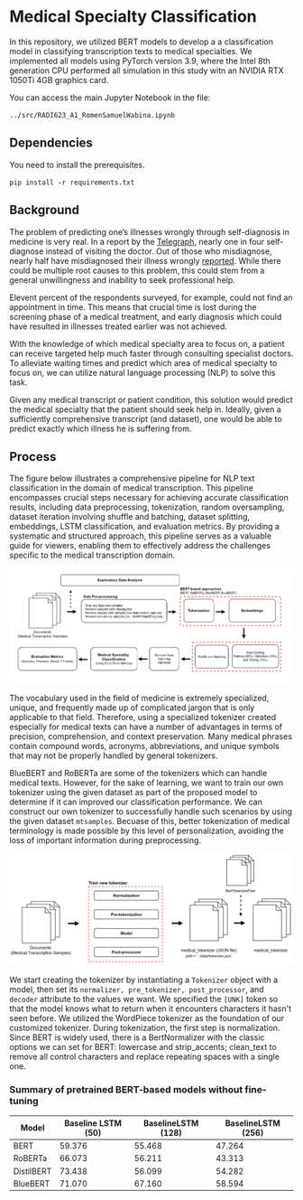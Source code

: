 # Medical Specialty Classification
In this repository, we utilized BERT models to develop a a classification model in classifying transcription texts to medical specialties. We implemented all models using PyTorch version 3.9, where the Intel 8th generation CPU performed all simulation in this study witn an NVIDIA RTX 1050Ti 4GB graphics card.

You can access the main Jupyter Notebook in the file:
```
../src/RADI623_A1_RomenSamuelWabina.ipynb
```

## Dependencies
You need to install the prerequisites.
```
pip install -r requirements.txt
```

## Background

The problem of predicting one’s illnesses wrongly through self-diagnosis in medicine is very real. In a report by the [Telegraph](https://www.telegraph.co.uk/news/health/news/11760658/One-in-four-self-diagnose-on-the-internet-instead-of-visiting-the-doctor.html), nearly one in four self-diagnose instead of visiting the doctor. Out of those who misdiagnose, nearly half have misdiagnosed their illness wrongly [reported](https://bigthink.com/health/self-diagnosis/). While there could be multiple root causes to this problem, this could stem from a general unwillingness and inability to seek professional help.

Elevent percent of the respondents surveyed, for example, could not find an appointment in time. This means that crucial time is lost during the screening phase of a medical treatment, and early diagnosis which could have resulted in illnesses treated earlier was not achieved.

With the knowledge of which medical specialty area to focus on, a patient can receive targeted help much faster through consulting specialist doctors. To alleviate waiting times and predict which area of medical specialty to focus on, we can utilize natural language processing (NLP) to solve this task.

Given any medical transcript or patient condition, this solution would predict the medical specialty that the patient should seek help in. Ideally, given a sufficiently comprehensive transcript (and dataset), one would be able to predict exactly which illness he is suffering from.

## Process

The figure below illustrates a comprehensive pipeline for NLP text classification in the domain of medical transcription. This pipeline encompasses crucial steps necessary for achieving accurate classification results, including data preprocessing, tokenization, random oversampling, dataset iteration involving shuffle and batching, dataset splitting, embeddings, LSTM classification, and evaluation metrics. By providing a systematic and structured approach, this pipeline serves as a valuable guide for viewers, enabling them to effectively address the challenges specific to the medical transcription domain.

<center>
<img src = "/figures/framework_super.png" width = "808"/>
</center>

The vocabulary used in the field of medicine is extremely specialized, unique, and frequently made up of complicated jargon that is only applicable to that field. Therefore, using a specialized tokenizer created especially for medical texts can have a number of advantages in terms of precision, comprehension, and context preservation. Many medical phrases contain compound words, acronyms, abbreviations, and unique symbols that may not be properly handled by general tokenizers. 

BlueBERT and RoBERTa are some of the tokenizers which can handle medical texts. However, for the sake of learning, we want to train our own tokenizer using the given dataset as part of the proposed model to determine if it can improved our classification performance. We can construct our own tokenizer to successfully handle such scenarios by using the given dataset <code>mtsamples</code>. Becuase of this, better tokenization of medical terminology is made possible by this level of personalization, avoiding the loss of important information during preprocessing. 

<center>
<img src = "/figures/medical_tokenizer.PNG" width = "808"/>
</center>

We start creating the tokenizer by instantiating a <code>Tokenizer</code> object with a model, then set its <code>normalizer, pre_tokenizer, post_processor</code>, and <code>decoder</code> attribute to the values we want. We specified the <code>[UNK]</code> token so that the model knows what to return when it encounters characters it hasn't seen before. We utilized the WordPiece tokenizer as the foundation of our customized tokenizer. During tokenization, the first step is normalization. Since BERT is widely used, there is a BertNormalizer with the classic options we can set for BERT: lowercase and strip_accents; clean_text to remove all control characters and replace repeating spaces with a single one.

### Summary of pretrained BERT-based models without fine-tuning

|   Model        | Baseline LSTM (50) | BaselineLSTM (128) | BaselineLSTM (256) |
|----------------|--------------------|--------------------|--------------------|
|   BERT         |  59.376            | 55.468             | 47.264             |
|   RoBERTa      |  66.073            | 56.211             | 43.313             |
|   DistilBERT   |  73.438            | 56.099             | 54.282             |
|   BlueBERT     |  71.070            | 67.160             | 58.594             |

